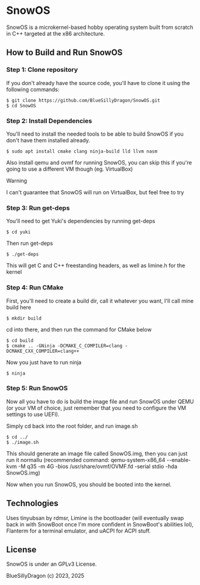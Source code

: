 # SnowOS

SnowOS is a microkernel-based hobby operating system built from scratch in C++ targeted at the x86 architecture.

## How to Build and Run SnowOS

### Step 1: Clone repository

If you don't already have the source code, you'll have to clone it using the following commands:
```
$ git clone https://github.com/BlueSillyDragon/SnowOS.git
$ cd SnowOS
```

### Step 2: Install Dependencies

You'll need to install the needed tools to be able to build SnowOS if you don't have them installed already.
```
$ sudo apt install cmake clang ninja-build lld llvm nasm
```
Also install qemu and ovmf for running SnowOS, you can skip this if you're going to use a different VM though (eg. VirtualBox)
> [!WARNING]
> I can't guarantee that SnowOS will run on VirtualBox, but feel free to try

### Step 3: Run get-deps

You'll need to get Yuki's dependencies by running get-deps
```
$ cd yuki
```
Then run get-deps
```
$ ./get-deps
```
This will get C and C++ freestanding headers, as well as limine.h for the kernel

### Step 4: Run CMake

First, you'll need to create a build dir, call it whatever you want, I'll call mine build here
```
$ mkdir build
```
cd into there, and then run the command for CMake below
```
$ cd build
$ cmake .. -GNinja -DCMAKE_C_COMPILER=clang -DCMAKE_CXX_COMPILER=clang++
```
Now you just have to run ninja
```
$ ninja
```

### Step 5: Run SnowOS

Now all you have to do is build the image file and run SnowOS under QEMU (or your VM of choice, just remember that you need to configure the VM settings to use UEFI).

Simply cd back into the root folder, and run image.sh
```
$ cd ../
$ ./image.sh
```
This should generate an image file called SnowOS.img, then you can just run it normallu (recommended command: qemu-system-x86_64 --enable-kvm -M q35 -m 4G -bios /usr/share/ovmf/OVMF.fd -serial stdio -hda SnowOS.img)

Now when you run SnowOS, you should be booted into the kernel.

## Technologies
Uses tinyubsan by rdmsr, Limine is the bootloader (will eventually swap back in with SnowBoot once I'm more confident in SnowBoot's abilities lol), Flanterm for a terminal emulator, and uACPI for ACPI stuff.

## License
SnowOS is under an GPLv3 License.

BlueSillyDragon (c) 2023, 2025
